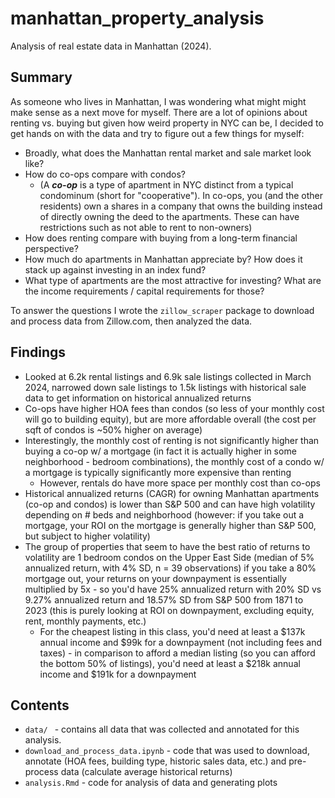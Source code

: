 # manhattan_property_analysis
Analysis of real estate data in Manhattan (2024).

## Summary
As someone who lives in Manhattan, I was wondering what might might make sense as a next move for myself. There are a lot of opinions about renting vs. buying but given how weird property in NYC can be, I decided to get hands on with the data and try to figure out a few things for myself:

- Broadly, what does the Manhattan rental market and sale market look like? 
- How do co-ops compare with condos?
   - (A ***co-op*** is a type of apartment in NYC distinct from a typical condominum (short for "cooperative"). In co-ops, you (and the other residents) own a shares in a company that owns the building instead of directly owning the deed to the apartments. These can have restrictions such as not able to rent to non-owners)
- How does renting compare with buying from a long-term financial perspective?
- How much do apartments in Manhattan appreciate by? How does it stack up against investing in an index fund? 
- What type of apartments are the most attractive for investing? What are the income requirements / capital requirements for those?

To answer the questions I wrote the ```zillow_scraper``` package to download and process data from Zillow.com, then analyzed the data. 


## Findings

- Looked at 6.2k rental listings and 6.9k sale listings collected in March 2024, narrowed down sale listings to 1.5k listings with historical sale data to get information on historical annualized returns
- Co-ops have higher HOA fees than condos (so less of your monthly cost will go to building equity), but are more affordable overall (the cost per sqft of condos is ~50% higher on average)
- Interestingly, the monthly cost of renting is not significantly higher than buying a co-op w/ a mortgage (in fact it is actually higher in some neighborhood - bedroom combinations), the monthly cost of a condo w/ a mortgage is typically significantly more expensive than renting
   - However, rentals do have more space per monthly cost than co-ops
- Historical annualized returns (CAGR) for owning Manhattan apartments (co-op and condos) is lower than S&P 500 and can have high volatility depending on # beds and neighborhood (however: if you take out a mortgage, your ROI on the mortgage is generally higher than S&P 500, but subject to higher volatility)
- The group of properties that seem to have the best ratio of returns to volatility are 1 bedroom condos on the Upper East Side (median of 5% annualized return, with 4% SD, n = 39 observations) if you take a 80% mortgage out, your returns on your downpayment is essentially multiplied by 5x - so you'd have 25% annualized return with 20% SD vs 9.27% annualized return and 18.57% SD from S&P 500 from 1871 to 2023 (this is purely looking at ROI on downpayment, excluding equity, rent, monthly payments, etc.)
   - For the cheapest listing in this class, you'd need at least a $137k annual income and $99k for a downpayment (not including fees and taxes) - in comparison to afford a median listing (so you can afford the bottom 50% of listings), you'd need at least a $218k annual income and $191k for a downpayment

## Contents
- ```data/ ``` - contains all data that was collected and annotated for this analysis. 
- ```download_and_process_data.ipynb``` - code that was used to download, annotate (HOA fees, building type, historic sales data, etc.) and pre-process data (calculate average historical returns)
- ```analysis.Rmd``` - code for analysis of data and generating plots